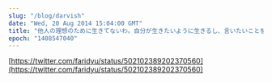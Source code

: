 ```yaml
---
slug: "/blog/darvish"
date: "Wed, 20 Aug 2014 15:04:00 GMT"
title: "他人の理想のために生きてないわ。自分が生きたいように生きるし、言いたいことを言う！ - Darvish Yu"
epoch: "1408547040"
---
```


[https://twitter.com/faridyu/status/502102389202370560](https://twitter.com/faridyu/status/502102389202370560)